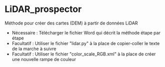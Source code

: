 # LiDAR_prospector
Méthode pour créer des cartes (DEM) à partir de données LiDAR
- Nécessaire : Télécharger le fichier Word qui décrit la méthode étape par étape
- Facultatif : Utiliser le fichier "lidar.py" à la place de copier-coller le texte de la marche à suivre
- Facultatif : Utiliser le fichier "color_scale_RGB.xml" à la place de créer une nouvelle rampe de couleur
